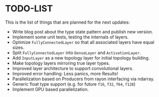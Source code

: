 TODO-LIST
=========

This is the list of things that are planned for the next updates:

 - Write blog post about the type state pattern and publish new version.
 - Implement some unit tests, testing the internals of layers.
 - Optimize `FullyConnectedLayer` so that all associated layers have equal sizes.
 - Split `FullyConnectedLayer` into `DenseLayer` and `ActivationLayer`.
 - Add `InputLayer` as a new topology layer for initial topology building.
 - Make topology layers mirroring true layer types.
 - Improved layer architecture to support convolutional layers.
 - Improved error handling: Less panics, more Results!
 - Parallelization based on Producers from rayon interfacing via ndarray.
 - Generic float type support (e.g. for future `f16`, `f32`, `f64`, `f128`)
 - Implement GPU based parallelization.
